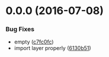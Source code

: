 <a name="0.0.0"></a>
# 0.0.0 (2016-07-08)


### Bug Fixes

* empty ([c7fc0fc](https://aui-team-bot/https://bitbucket.org/atlassian/atlaskit/commits/c7fc0fc))
* import layer properly ([6130b51](https://aui-team-bot/https://bitbucket.org/atlassian/atlaskit/commits/6130b51))



